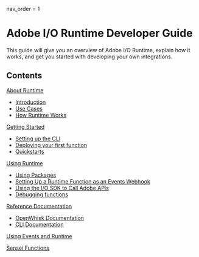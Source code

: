 nav_order = 1

# Adobe I/O Runtime Developer Guide

This guide will give you an overview of Adobe I/O Runtime, explain how it works, and get you started with developing your own integrations. 

## Contents

[About Runtime](about.md)

* [Introduction](about/intro.md)
* [Use Cases](about/usecases.md)
* [How Runtime Works](about/howitworks.md)

[Getting Started](gettingstarted.md)

* [Setting up the CLI](gettingstarted/cli.md)
* [Deploying your first function](gettingstarted/deploy.md)
* [Quickstarts](gettingstarted/quickstarts.md)

[Using Runtime](using.md)

* [Using Packages](using/packages.md)
* [Setting Up a Runtime Function as an Events Webhook](webhooks.md)
* [Using the I/O SDK to Call Adobe APIs](sdk_api.md)
* [Debugging functions](debug.md)

[Reference Documentation](reference.md)

* [OpenWhisk Documentation](reference/openwhisk.md)
* [CLI Documentation](reference/cli.md)

[Using Events and Runtime](events.md)

[Sensei Functions](senseifunctions.md)
